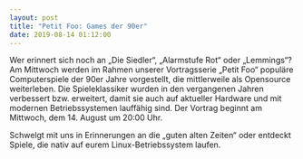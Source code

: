 ```yaml
---
layout: post
title: "Petit Foo: Games der 90er"
date: 2019-08-14 01:12:00
---
```


Wer erinnert sich noch an „Die Siedler“, „Alarmstufe Rot“ oder „Lemmings“? Am Mittwoch werden im Rahmen unserer Vortragsserie „Petit Foo“ populäre Computerspiele der 90er Jahre vorgestellt, die mittlerweile als Opensource weiterleben. Die Spieleklassiker wurden in den vergangenen Jahren verbessert bzw. erweitert, damit sie auch auf aktueller Hardware und mit modernen Betriebssystemen lauffähig sind. Der Vortrag beginnt am Mittwoch, dem 14. August um 20:00 Uhr.

Schwelgt mit uns in Erinnerungen an die „guten alten Zeiten“ oder entdeckt Spiele, die nativ auf eurem Linux-Betriebssystem laufen.